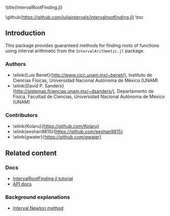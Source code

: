 \title{IntervalRootFinding.jl}

\github{https://github.com/juliaintervals/intervalrootfinding.jl}
\toc

## Introduction

This package provides guaranteed methods for finding roots of functions using interval arithmetic from the `IntervalArithmetic.jl` package.

### Authors

- \elink{Luis Benet}{http://www.cicc.unam.mx/~benet/}, Instituto de Ciencias Físicas, Universidad Nacional Autónoma de México (UNAM)
- \elink{David P. Sanders}{http://sistemas.fciencias.unam.mx/~dsanders/}, Departamento de Física, Facultad de Ciencias, Universidad Nacional Autónoma de México (UNAM)

### Contributors

- \elink{Kolaru}{https://github.com/Kolaru}
- \elink{eeshan9815}{https://github.com/eeshan9815}
- \elink{gwater}{https://github.com/gwater}

## Related content

### Docs

- [IntervalRootFinding.jl tutorial](/pages/tutorials/tutorialRootFinding)
- [API docs](/pages/apiDocs/apiRootFinding)

### Background explanations

- [Interval Newton method](/pages/explanations/explanationNewton)

